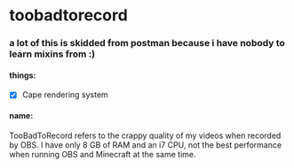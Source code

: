 # toobadtorecord
### a lot of this is skidded from postman because i have nobody to learn mixins from :)
#### things:
- [x] Cape rendering system
#### name:
TooBadToRecord refers to the crappy quality of my videos when recorded by OBS. I have only 8 GB of RAM and an i7 CPU, not the best performance when running OBS and Minecraft at the same time.
